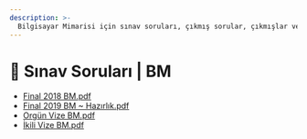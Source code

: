 ```yaml
---
description: >-
  Bilgisayar Mimarisi için sınav soruları, çıkmış sorular, çıkmışlar veya önceki senelerde çıkan sorular
---
```


# 📃 Sınav Soruları \| BM

<!--YPackage.YGitbookIntegration-tarafından-otomatik-oluşturulmuştur-->

- [Final 2018 BM.pdf](Final%202018%20BM.pdf)
- [Final 2019 BM ~ Hazırlık.pdf](Final%202019%20BM%20~%20Haz%C4%B1rl%C4%B1k.pdf)
- [Orgün Vize BM.pdf](Org%C3%BCn%20Vize%20BM.pdf)
- [İkili Vize BM.pdf](%C4%B0kili%20Vize%20BM.pdf)

<!--YPackage.YGitbookIntegration-tarafından-otomatik-oluşturulmuştur-->
